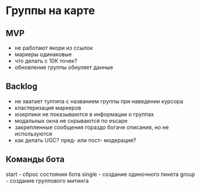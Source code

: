 # Группы на карте

## MVP

- не работают якори из ссылок
- маркеры одинаковые
- что делать с 10К точек?
- обновление группы обнуляет данные

## Backlog

- не хватает тултипа с названием группы при наведении курсора
- кластеризация маркеров
- юзерпики не показываются в информации о группах
- модальных окна не скрываются по escape
- закрепленные сообщения гораздо богаче описания, но не используются
- как делать UGC? пред- или пост- модерация? 

## Команды бота

start - сброс состояния бота
single - создание одиночного пикета
group - создание группового митинга
